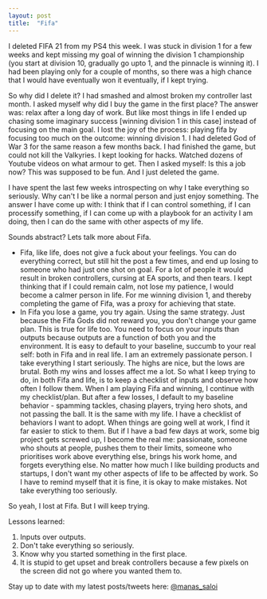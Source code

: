 ```yaml
---
layout: post
title:  "Fifa"
---
```


I deleted FIFA 21 from my PS4 this week. I was stuck in division 1 for a few weeks and kept missing my goal of winning the division 1 championship (you start at division 10, gradually go upto 1, and the pinnacle is winning it). I had been playing only for a couple of months, so there was a high chance that I would have eventually won it eventually, if I kept trying.

So why did I delete it? I had smashed and almost broken my controller last month. I asked myself why did I buy the game in the first place? The answer was: relax after a long day of work. But like most things in life I ended up chasing some imaginary success [winning division 1 in this case] instead of focusing on the main goal. I lost the joy of the process: playing fifa by focusing too much on the outcome: winning division 1. I had deleted God of War 3 for the same reason a few months back. I had finished the game, but could not kill the Valkyries. I kept looking for hacks. Watched dozens of Youtube videos on what armour to get. Then I asked myself: Is this a job now? This was supposed to be fun. And I just deleted the game.

I have spent the last few weeks introspecting on why I take everything so seriously. Why can't I be like a normal person and just enjoy something. The answer I have come up with: I think that if I can control something, if I can processify something, if I can come up with a playbook for an activity I am doing, then I can do the same with other aspects of my life.

Sounds abstract? Lets talk more about Fifa.

- Fifa, like life, does not give a fuck about your feelings. You can do everything correct, but still hit the post a few times, and end up losing to someone who had just one shot on goal. For a lot of people it would result in broken controllers, cursing at EA sports, and then tears. I kept thinking that if I could remain calm, not lose my patience, I would become a calmer person in life. For me winning division 1, and thereby completing the game of Fifa, was a proxy for achieving that state.  
- In Fifa you lose a game, you try again. Using the same strategy. Just because the Fifa Gods did not reward you, you don't change your game plan. This is true for life too. You need to focus on your inputs than outputs because outputs are a function of both you and the environment. It is easy to default to your baseline, succumb to your real self: both in Fifa and in real life. I am an extremely passionate person. I take everything I start seriously. The highs are nice, but the lows are brutal. Both my wins and losses affect me a lot. So what I keep trying to do, in both Fifa and life, is to keep a checklist of inputs and observe how often I follow them. When I am playing Fifa and winning, I continue with my checklist/plan. But after a few losses, I default to my baseline behavior -  spamming tackles, chasing players, trying hero shots, and not passing the ball. It is the same with my life. I have a checklist of behaviors I want to adopt. When things are going well at work, I find it far easier to stick to them. But if I have a bad few days at work, some big project gets screwed up, I become the real me: passionate, someone who shouts at people, pushes them to their limits, someone who prioritises work above everything else, brings his work home, and forgets everything else. No matter how much I like building products and startups, I don't want my other aspects of life to be affected by work. So I have to remind myself that it is fine, it is okay to make mistakes. Not take everything too seriously.

So yeah, I lost at Fifa. But I will keep trying.

Lessons learned:
1. Inputs over outputs.
2. Don't take everything so seriously.
3. Know why you started something in the first place.
4. It is stupid to get upset and break controllers because a few pixels on the screen did not go where you wanted them to.

Stay up to date with my latest posts/tweets here: [@manas_saloi](http://twitter.com/manas_saloi)
